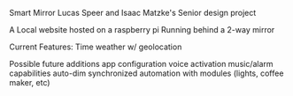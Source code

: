 Smart Mirror
Lucas Speer and Isaac Matzke's Senior design project

A Local website hosted on a raspberry pi Running behind a 2-way mirror

Current Features:
    Time
    weather w/ geolocation

Possible future additions
    app configuration
    voice activation
    music/alarm capabilities
    auto-dim
    synchronized automation with modules (lights, coffee maker, etc)

